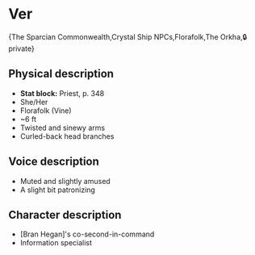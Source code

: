 # Ver

{The Sparcian Commonwealth,Crystal Ship NPCs,Florafolk,The Orkha,🔒 private}

## **Physical description**
- **Stat block:** Priest, p. 348
- She/Her
- Florafolk (Vine)
- ~6 ft
- Twisted and sinewy arms
- Curled-back head branches

## **Voice description**
- Muted and slightly amused
- A slight bit patronizing

## **Character description**
- [Bran Hegan]'s co-second-in-command
- Information specialist
